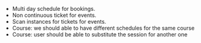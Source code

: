 - Multi day schedule for bookings.
- Non continuous ticket for events.
- Scan instances for tickets for events.
- Course: we should able to have different schedules for the same course
- Course: user should be able to substitute the session for another one